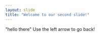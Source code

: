 ```yaml
---
layout: slide
title: "Welcome to our second slide!"
---
```

"hello there"
Use the left arrow to go back!
